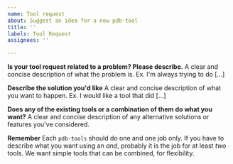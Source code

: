```yaml
---
name: Tool request
about: Suggest an idea for a new pdb-tool
title: ''
labels: Tool Request
assignees: ''

---
```


**Is your tool request related to a problem? Please describe.**
A clear and concise description of what the problem is. Ex. I'm always trying to do [...]

**Describe the solution you'd like**
A clear and concise description of what you want to happen. Ex. I would like a tool that did [...]

**Does any of the existing tools or a combination of them do what you want?**
A clear and concise description of any alternative solutions or features you've considered.

**Remember**
Each `pdb-tools` should do one and one job only. If you have to describe what you want using an _and_, probably it is the job for at least _two_ tools. We want simple tools that can be combined, for flexibility.
